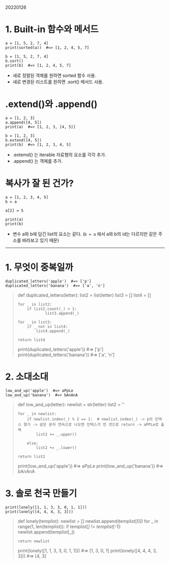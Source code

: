 20220126

# 1. Built-in 함수와 메서드
    a = [1, 5, 2, 7, 4]
    print(sorted(a))  #=> [1, 2, 4, 5, 7]

    b = [1, 5, 2, 7, 4]
    b.sort()
    print(b)  #=> [1, 2, 4, 5, 7]
* 새로 정렬된 객체를 원하면 sorted 함수 사용.
* 새로 변경된 리스트를 원하면 .sort() 메서드 사용.

# .extend()와 .append()
    a = [1, 2, 3]
    a.append([4, 5])
    print(a)  #=> [1, 2, 3, [4, 5]]

    b = [1, 2, 3]
    b.extend([4, 5])
    print(b)  #=> [1, 2, 3, 4, 5]

* .extemd() 는 iterable 자료형의 요소를 각각 추가.
* .append() 는 객체를 추가.


# 복사가 잘 된 건가?
    a = [1, 2, 3, 4, 5]
    b = a

    a[2] = 5

    print(a)
    print(b)
* 변수 a와 b에 담긴 list의 요소는 같다. (`b = a` 에서 a와 b의 id는 다르지만 같은 주소를 바라보고 있기 때문)

* * *

# 1. 무엇이 중복일까
    duplicated_letters('apple')  #=> ['p']
    duplicated_letters('banana')  #=> ['a', 'n']

> def duplicated_letters(letter):
>     list2 = list(letter)
>     list3 = []
>     list4 = []
>
>     for _ in list2:
>         if list2.count(_) > 1:
>                 list3.append(_)
>
>     for _ in list3:
>         if _ not in list4:
>             list4.append(_)
> 
>     return list4
>   
>    
> print(duplicated_letters('apple'))  #=> ['p']
> print(duplicated_letters('banana'))  #=> ['a', 'n']


# 2. 소대소대
    low_and_up('apple')  #=> aPpLe
    low_and_up('banana')  #=> bAnAnA

> def low_and_up(letter):
>     newlist = str(letter)
>     list2 = ''
>
>     for _ in newlist:
>         if newlist.index(_) % 2 == 1:  # newlist.index(_) -> p의 인덱스 찾기 -> 같은 문자 연속으로 나오면 인덱스가 전 것으로 return -> aPPLe로 출력
>             list2 += _.upper()
>
>         else:
>             list2 += _.lower()    
>
>     return list2
> 
> print(low_and_up('apple'))  #=> aPpLe
> print(low_and_up('banana'))  #=> bAnAnA



# 3. 솔로 천국 만들기
    print(lonely([1, 1, 3, 3, 0, 1, 1]))
    print(lonely([4, 4, 4, 3, 3]))

> def lonely(templist):
>     newlist = []
>     newlist.append(templist[0])
>     for _ in range(1, len(templist)):
>         if templist[_] != templist[_-1]:
>                 newlist.append(templist[_])
>       
>     return newlist
>
> print(lonely([1, 1, 3, 3, 0, 1, 1]))  #=> [1, 3, 0, 1]
> print(lonely([4, 4, 4, 3, 3]))  #=> [4, 3]